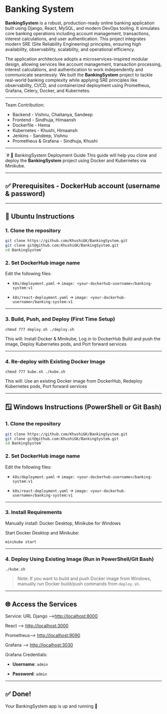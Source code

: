 # Banking System
**BankingSystem** is a robust, production-ready online banking application built using Django, React, MySQL, and modern DevOps tooling. It simulates core banking operations including account management, transactions, interest calculations, and user authentication. This project integrates modern SRE (Site Reliability Engineering) principles, ensuring high availability, observability, scalability, and operational efficiency.

The application architecture adopts a microservices-inspired modular design, allowing services like account management, transaction processing, interest calculations, and authentication to work independently and communicate seamlessly.
We built the **BankingSystem** project to tackle real-world banking complexity while applying SRE principles like observability, CI/CD, and containerized deployment using Prometheus, Grafana, Celery, Docker, and Kubernetes.

---
Team Contribution:
- Backend - Vishnu, Chaitanya, Sandeep
- Frontend - Sindhuja, Himaansh
- Dockerfile - Hema
- Kubernetes - Khushi, Himaansh
- Jenkins - Sandeep, Vishnu
- Prometheus & Grafana - Sindhuja, Khushi
* * *

`# 🏦 BankingSystem Deployment Guide This guide will help you clone and deploy the **BankingSystem** project using Docker and Kubernetes via Minikube.

--- 
## ✅ Prerequisites - DockerHub account (username & password)

---
## 🚀 Ubuntu Instructions 
### 1. Clone the repository 
```bash
git clone https://github.com/KhushiGK/BankingSystem.git
git clone git@github.com:KhushiGK/BankingSystem.git
cd BankingSystem` 
```
### 2\. Set DockerHub image name

Edit the following files:

*   `k8s/deployment.yaml` → `image: <your-dockerhub-username>/banking-system:v1`
    
*   `k8s/react-deployment.yaml` → `image: <your-dockerhub-username>/banking-system:v1`
    

* * *

### 3\. Build, Push, and Deploy (First Time Setup)

`chmod 777 deploy.sh
./deploy.sh` 

This will:
Install Docker & Minikube, Log in to DockerHub Build and push the image, Deploy Kubernetes pods, and Port forward services

* * *

### 4\. Re-deploy with Existing Docker Image

`chmod 777 kube.sh
./kube.sh` 

This will:
Use an existing Docker image from DockerHub, Redeploy Kubernetes pods, Port forward services    

* * *

🪟 Windows Instructions (PowerShell or Git Bash)
------------------------------------------------

### 1\. Clone the repository

```bash
git clone https://github.com/KhushiGK/BankingSystem.git
git clone git@github.com:KhushiGK/BankingSystem.git
cd BankingSystem` 
``` 

### 2\. Set DockerHub image name

Edit the following files:

*   `k8s/deployment.yaml` → `image: <your-dockerhub-username>/banking-system:v1`
    
*   `k8s/react-deployment.yaml` → `image: <your-dockerhub-username>/banking-system:v1`
    

* * *

### 3\. Install Requirements

Manually install:
Docker Desktop, Minikube for Windows    

Start Docker Desktop and Minikube:

`minikube start` 

* * *

### 4\. Deploy Using Existing Image (Run in PowerShell/Git Bash)

`./kube.sh` 

> Note: If you want to build and push Docker image from Windows, manually run Docker build/push commands from `deploy.sh`.

* * *

🌐 Access the Services
----------------------

Service:
URL
Django -->[http://localhost:8000](http://localhost:8000)

React --> [http://localhost:3000](http://localhost:3000)

Prometheus--> [http://localhost:9090](http://localhost:9090)

Grafana --> [http://localhost:3030](http://localhost:3030)

Grafana Credentials:

*   **Username**: `admin`
    
*   **Password**: `admin`
    

* * *

✅ Done!
-------

Your BankingSystem app is up and running 🚀
